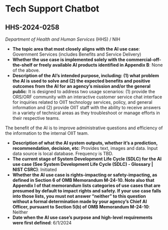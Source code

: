 # Tech Support Chatbot
## HHS-2024-0258
_Department of Health and Human Services_ (HHS) / NIH


+ **The topic area that most closely aligns with the AI use case**: Government Services (includes Benefits and Service Delivery)
+ **Whether the use case is implemented solely with the commercial-off-the-shelf or freely available AI products identified in Appendix B**: None of the above.
+ **Description of the AI’s intended purpose, including: (1) what problem the AI is used to solve and (2) the expected benefits and positive outcomes from the AI for an agency’s mission and/or the general public**: It is designed to address two usage scenarios: (1) provide the ORS/ORF community with an interactive customer service chat interface for inquiries related to OIIT technology services, policy, and general information and (2) provide OIIT staff with the ability to receive answers in a variety of technical areas as they troubleshoot or manage efforts in their respective teams.

The benefit of the AI is to improve administrative questions and efficiency of the information to the internal OIIT team.
+ **Description of what the AI system outputs, whether it’s a prediction, recommendation, decision, etc**: Provides text, images and data. Input data source is local database. Frequency is TBD.
+ **The current stage of System Development Life Cycle (SDLC) for the AI use case (See System Development Life Cycle (SDLC) - Glossary | NIST CSRC)**: Initiated
+ **Whether the AI use case is rights-impacting or safety-impacting, as defined in Section 6 of OMB Memorandum M-24-10. Note also that Appendix I of that memorandum lists categories of use cases that are presumed by default to impact rights and safety. If your use case falls into those lists, you must not answer “neither” to this question without a formal determination made by your agency’s Chief AI Officer, pursuant to Section 5(b) of OMB Memorandum M-24-10**: Neither
+ **Date when the AI use case’s purpose and high-level requirements were first defined**: 6/1/2024